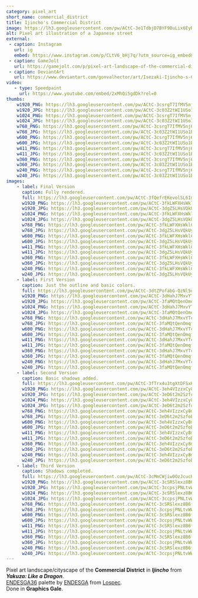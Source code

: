 ```yaml
---
category: pixel_art
short_name: commercial_district
title: Ijincho's Commercial District
image: https://lh3.googleusercontent.com/pw/ACtC-3e1TdbjD7BYF9BuLix6EyR1YsnB5f3uIrvfDCdRdALCNmnYffrqMPmSSDYjLl-_8rkpT7RpiY4U3dN4zb5S1DqTVHNEwuEDnxksdijwLOyIFPPX8EWu19zFAukxTzGiwA5s3uSaX79Nj6QcfjvAdVg1=w1200-h630-no?authuser=0
alt: Pixel art illustration of a Japanese street
external:
 - caption: Instagram
   url: ig
   embed: https://www.instagram.com/p/CLtV6_bHj7q/?utm_source=ig_embed&amp;utm_campaign=loading
 - caption: GameJolt
   url: https://gamejolt.com/p/pixel-art-landscape-of-the-commercial-district-in-ijincho-from-ya-icrzau4j
 - caption: DeviantArt
   url: https://www.deviantart.com/gonvalhector/art/Isezaki-Ijincho-s-Commercial-District-871272795
video:
   - type: Speedpaint
     url: https://www.youtube.com/embed/2xMhQi5gdDk?rel=0
thumbs:
    w1920_PNG: https://lh3.googleusercontent.com/pw/ACtC-3csrgT7IfMV5nj6NgZPCCAa_4GK2Wc5E_y3tu7307S-_B0hxHXxjCNSwb8k1grtyOVY2hX6FyC_noKKHEn2tbopHUk2oFf-Kyj_bB7m3ck_itrDaHif9pEGdY51bVK2w6zRFaPv5tZ3p0y-Zp3FQZlJ=w355
    w1920_JPG: https://lh3.googleusercontent.com/pw/ACtC-3c03Z2tWI1USo1B1vXCzZcEBF7KJn1hrUQAQLw3asKR-9mE-7cNBTU_0M8zNulxQJLQ5aIJ09SFfPaB4Vf4cFmM-MZBz_k3YPyWbJPIzs3EnzW1T0zg-3k70CeKJVsRuXQBi8WRNOH6w5mtvhjkJjEr=w355
    w1024_PNG: https://lh3.googleusercontent.com/pw/ACtC-3csrgT7IfMV5nj6NgZPCCAa_4GK2Wc5E_y3tu7307S-_B0hxHXxjCNSwb8k1grtyOVY2hX6FyC_noKKHEn2tbopHUk2oFf-Kyj_bB7m3ck_itrDaHif9pEGdY51bVK2w6zRFaPv5tZ3p0y-Zp3FQZlJ=w284
    w1024_JPG: https://lh3.googleusercontent.com/pw/ACtC-3c03Z2tWI1USo1B1vXCzZcEBF7KJn1hrUQAQLw3asKR-9mE-7cNBTU_0M8zNulxQJLQ5aIJ09SFfPaB4Vf4cFmM-MZBz_k3YPyWbJPIzs3EnzW1T0zg-3k70CeKJVsRuXQBi8WRNOH6w5mtvhjkJjEr=w284
    w768_PNG: https://lh3.googleusercontent.com/pw/ACtC-3csrgT7IfMV5nj6NgZPCCAa_4GK2Wc5E_y3tu7307S-_B0hxHXxjCNSwb8k1grtyOVY2hX6FyC_noKKHEn2tbopHUk2oFf-Kyj_bB7m3ck_itrDaHif9pEGdY51bVK2w6zRFaPv5tZ3p0y-Zp3FQZlJ=w213
    w768_JPG: https://lh3.googleusercontent.com/pw/ACtC-3c03Z2tWI1USo1B1vXCzZcEBF7KJn1hrUQAQLw3asKR-9mE-7cNBTU_0M8zNulxQJLQ5aIJ09SFfPaB4Vf4cFmM-MZBz_k3YPyWbJPIzs3EnzW1T0zg-3k70CeKJVsRuXQBi8WRNOH6w5mtvhjkJjEr=w213
    w600_PNG: https://lh3.googleusercontent.com/pw/ACtC-3csrgT7IfMV5nj6NgZPCCAa_4GK2Wc5E_y3tu7307S-_B0hxHXxjCNSwb8k1grtyOVY2hX6FyC_noKKHEn2tbopHUk2oFf-Kyj_bB7m3ck_itrDaHif9pEGdY51bVK2w6zRFaPv5tZ3p0y-Zp3FQZlJ=w166
    w600_JPG: https://lh3.googleusercontent.com/pw/ACtC-3c03Z2tWI1USo1B1vXCzZcEBF7KJn1hrUQAQLw3asKR-9mE-7cNBTU_0M8zNulxQJLQ5aIJ09SFfPaB4Vf4cFmM-MZBz_k3YPyWbJPIzs3EnzW1T0zg-3k70CeKJVsRuXQBi8WRNOH6w5mtvhjkJjEr=w166
    w411_PNG: https://lh3.googleusercontent.com/pw/ACtC-3csrgT7IfMV5nj6NgZPCCAa_4GK2Wc5E_y3tu7307S-_B0hxHXxjCNSwb8k1grtyOVY2hX6FyC_noKKHEn2tbopHUk2oFf-Kyj_bB7m3ck_itrDaHif9pEGdY51bVK2w6zRFaPv5tZ3p0y-Zp3FQZlJ=w114
    w411_JPG: https://lh3.googleusercontent.com/pw/ACtC-3c03Z2tWI1USo1B1vXCzZcEBF7KJn1hrUQAQLw3asKR-9mE-7cNBTU_0M8zNulxQJLQ5aIJ09SFfPaB4Vf4cFmM-MZBz_k3YPyWbJPIzs3EnzW1T0zg-3k70CeKJVsRuXQBi8WRNOH6w5mtvhjkJjEr=w114
    w360_PNG: https://lh3.googleusercontent.com/pw/ACtC-3csrgT7IfMV5nj6NgZPCCAa_4GK2Wc5E_y3tu7307S-_B0hxHXxjCNSwb8k1grtyOVY2hX6FyC_noKKHEn2tbopHUk2oFf-Kyj_bB7m3ck_itrDaHif9pEGdY51bVK2w6zRFaPv5tZ3p0y-Zp3FQZlJ=w100
    w360_JPG: https://lh3.googleusercontent.com/pw/ACtC-3c03Z2tWI1USo1B1vXCzZcEBF7KJn1hrUQAQLw3asKR-9mE-7cNBTU_0M8zNulxQJLQ5aIJ09SFfPaB4Vf4cFmM-MZBz_k3YPyWbJPIzs3EnzW1T0zg-3k70CeKJVsRuXQBi8WRNOH6w5mtvhjkJjEr=w100
    w240_PNG: https://lh3.googleusercontent.com/pw/ACtC-3csrgT7IfMV5nj6NgZPCCAa_4GK2Wc5E_y3tu7307S-_B0hxHXxjCNSwb8k1grtyOVY2hX6FyC_noKKHEn2tbopHUk2oFf-Kyj_bB7m3ck_itrDaHif9pEGdY51bVK2w6zRFaPv5tZ3p0y-Zp3FQZlJ=w66
    w240_JPG: https://lh3.googleusercontent.com/pw/ACtC-3c03Z2tWI1USo1B1vXCzZcEBF7KJn1hrUQAQLw3asKR-9mE-7cNBTU_0M8zNulxQJLQ5aIJ09SFfPaB4Vf4cFmM-MZBz_k3YPyWbJPIzs3EnzW1T0zg-3k70CeKJVsRuXQBi8WRNOH6w5mtvhjkJjEr=w66
images:
    - label: Final Version
      caption: Fully rendered.
      full: https://lh3.googleusercontent.com/pw/ACtC-3fQefrEKevolSL6ImHuuc1zFJwteZWV9AQL8S1P1oz6GY09wXKryYjZBhDN25U8ROWG0DpPv73lObg7E3PHvy0tdYQYuk6dmLEHSySUzK8fg_DYNqkPSCvNwNXABi1p33ixrIlcM4P9sesXv2FBStx7=w1080
      w1920_PNG: https://lh3.googleusercontent.com/pw/ACtC-3fkLWFXHsWklC6iRQeS0O4JiuWZxd6de3KgnaJcXUMspBf814isXNlt1X7jD3FY7KCYOqzTmJpHqsh_GOHwXI6owQih87EI_nalZD4V2eAYTSFYLOHKgE_ZIEsJ6a2LYpwMJockHiyIMLgWMeKkQw-5=w850
      w1920_JPG: https://lh3.googleusercontent.com/pw/ACtC-3dgZ5LHsVQkUyh9MaYLBt1PFN5Y2SmlrhCC6YDHwojMS9Lf28wYqycht-bnOLBZkB9TNwsw6fzSPS2ndUPQolmCnYuXPlzxdT9IGrjMxx16W3ph6CgifHpXJFBzryBH_433Wo7ceLUFYSdKfiJoXzvw=w850
      w1024_PNG: https://lh3.googleusercontent.com/pw/ACtC-3fkLWFXHsWklC6iRQeS0O4JiuWZxd6de3KgnaJcXUMspBf814isXNlt1X7jD3FY7KCYOqzTmJpHqsh_GOHwXI6owQih87EI_nalZD4V2eAYTSFYLOHKgE_ZIEsJ6a2LYpwMJockHiyIMLgWMeKkQw-5=w711
      w1024_JPG: https://lh3.googleusercontent.com/pw/ACtC-3dgZ5LHsVQkUyh9MaYLBt1PFN5Y2SmlrhCC6YDHwojMS9Lf28wYqycht-bnOLBZkB9TNwsw6fzSPS2ndUPQolmCnYuXPlzxdT9IGrjMxx16W3ph6CgifHpXJFBzryBH_433Wo7ceLUFYSdKfiJoXzvw=w711
      w768_PNG: https://lh3.googleusercontent.com/pw/ACtC-3fkLWFXHsWklC6iRQeS0O4JiuWZxd6de3KgnaJcXUMspBf814isXNlt1X7jD3FY7KCYOqzTmJpHqsh_GOHwXI6owQih87EI_nalZD4V2eAYTSFYLOHKgE_ZIEsJ6a2LYpwMJockHiyIMLgWMeKkQw-5=w533
      w768_JPG: https://lh3.googleusercontent.com/pw/ACtC-3dgZ5LHsVQkUyh9MaYLBt1PFN5Y2SmlrhCC6YDHwojMS9Lf28wYqycht-bnOLBZkB9TNwsw6fzSPS2ndUPQolmCnYuXPlzxdT9IGrjMxx16W3ph6CgifHpXJFBzryBH_433Wo7ceLUFYSdKfiJoXzvw=w533
      w600_PNG: https://lh3.googleusercontent.com/pw/ACtC-3fkLWFXHsWklC6iRQeS0O4JiuWZxd6de3KgnaJcXUMspBf814isXNlt1X7jD3FY7KCYOqzTmJpHqsh_GOHwXI6owQih87EI_nalZD4V2eAYTSFYLOHKgE_ZIEsJ6a2LYpwMJockHiyIMLgWMeKkQw-5=w416
      w600_JPG: https://lh3.googleusercontent.com/pw/ACtC-3dgZ5LHsVQkUyh9MaYLBt1PFN5Y2SmlrhCC6YDHwojMS9Lf28wYqycht-bnOLBZkB9TNwsw6fzSPS2ndUPQolmCnYuXPlzxdT9IGrjMxx16W3ph6CgifHpXJFBzryBH_433Wo7ceLUFYSdKfiJoXzvw=w416
      w411_PNG: https://lh3.googleusercontent.com/pw/ACtC-3fkLWFXHsWklC6iRQeS0O4JiuWZxd6de3KgnaJcXUMspBf814isXNlt1X7jD3FY7KCYOqzTmJpHqsh_GOHwXI6owQih87EI_nalZD4V2eAYTSFYLOHKgE_ZIEsJ6a2LYpwMJockHiyIMLgWMeKkQw-5=w285
      w411_JPG: https://lh3.googleusercontent.com/pw/ACtC-3dgZ5LHsVQkUyh9MaYLBt1PFN5Y2SmlrhCC6YDHwojMS9Lf28wYqycht-bnOLBZkB9TNwsw6fzSPS2ndUPQolmCnYuXPlzxdT9IGrjMxx16W3ph6CgifHpXJFBzryBH_433Wo7ceLUFYSdKfiJoXzvw=w285
      w360_PNG: https://lh3.googleusercontent.com/pw/ACtC-3fkLWFXHsWklC6iRQeS0O4JiuWZxd6de3KgnaJcXUMspBf814isXNlt1X7jD3FY7KCYOqzTmJpHqsh_GOHwXI6owQih87EI_nalZD4V2eAYTSFYLOHKgE_ZIEsJ6a2LYpwMJockHiyIMLgWMeKkQw-5=w250
      w360_JPG: https://lh3.googleusercontent.com/pw/ACtC-3dgZ5LHsVQkUyh9MaYLBt1PFN5Y2SmlrhCC6YDHwojMS9Lf28wYqycht-bnOLBZkB9TNwsw6fzSPS2ndUPQolmCnYuXPlzxdT9IGrjMxx16W3ph6CgifHpXJFBzryBH_433Wo7ceLUFYSdKfiJoXzvw=w250
      w240_PNG: https://lh3.googleusercontent.com/pw/ACtC-3fkLWFXHsWklC6iRQeS0O4JiuWZxd6de3KgnaJcXUMspBf814isXNlt1X7jD3FY7KCYOqzTmJpHqsh_GOHwXI6owQih87EI_nalZD4V2eAYTSFYLOHKgE_ZIEsJ6a2LYpwMJockHiyIMLgWMeKkQw-5=w166
      w240_JPG: https://lh3.googleusercontent.com/pw/ACtC-3dgZ5LHsVQkUyh9MaYLBt1PFN5Y2SmlrhCC6YDHwojMS9Lf28wYqycht-bnOLBZkB9TNwsw6fzSPS2ndUPQolmCnYuXPlzxdT9IGrjMxx16W3ph6CgifHpXJFBzryBH_433Wo7ceLUFYSdKfiJoXzvw=w166
    - label: First Version
      caption: Just the outline and basic colors.
      full: https://lh3.googleusercontent.com/pw/ACtC-3dtZPofabG-QzNl5q8DAj1fp4jTkvgDKJMzcMTgRMJcKqFAiLvcba2k4AENA0DSkU66FUQyJBjB54nmhXagJal0ZilEFN3Um1qyM0J8DaQaPYxDAZ4292er6e2rhyaYzd1IJcM3oSgikmSR7J5GwGOW=w1080
      w1920_PNG: https://lh3.googleusercontent.com/pw/ACtC-3dHahJ7MxvYTcVZoA1gJ-woGEfRUOEt_oZvI_0vCxC0mHE-lhQOobOhZggMvMo2DfL8RGQJ2Jp3DTN1xNcngSY7BXuTWH-rlwuLMUKoyPyH_Ei3_zccrkD80I9aNAZ-qNmENgL5yisAZVpWlOFyM6Ks=w850
      w1920_JPG: https://lh3.googleusercontent.com/pw/ACtC-3faMQtQenOmqfUJyKD1mmYgcQg7Ny4efUNw3Qyqnv_nA41KN877ZRzPMFGN54k15G0WTHCwqB4aA0SqIk0yVSYIVWzQqwsMnRJx77p_-_YOfSvB-aUt0h3fnV02t1MbVj805sPUiAeE2DON_kl1zJja=w850
      w1024_PNG: https://lh3.googleusercontent.com/pw/ACtC-3dHahJ7MxvYTcVZoA1gJ-woGEfRUOEt_oZvI_0vCxC0mHE-lhQOobOhZggMvMo2DfL8RGQJ2Jp3DTN1xNcngSY7BXuTWH-rlwuLMUKoyPyH_Ei3_zccrkD80I9aNAZ-qNmENgL5yisAZVpWlOFyM6Ks=w711
      w1024_JPG: https://lh3.googleusercontent.com/pw/ACtC-3faMQtQenOmqfUJyKD1mmYgcQg7Ny4efUNw3Qyqnv_nA41KN877ZRzPMFGN54k15G0WTHCwqB4aA0SqIk0yVSYIVWzQqwsMnRJx77p_-_YOfSvB-aUt0h3fnV02t1MbVj805sPUiAeE2DON_kl1zJja=w711
      w768_PNG: https://lh3.googleusercontent.com/pw/ACtC-3dHahJ7MxvYTcVZoA1gJ-woGEfRUOEt_oZvI_0vCxC0mHE-lhQOobOhZggMvMo2DfL8RGQJ2Jp3DTN1xNcngSY7BXuTWH-rlwuLMUKoyPyH_Ei3_zccrkD80I9aNAZ-qNmENgL5yisAZVpWlOFyM6Ks=w533
      w768_JPG: https://lh3.googleusercontent.com/pw/ACtC-3faMQtQenOmqfUJyKD1mmYgcQg7Ny4efUNw3Qyqnv_nA41KN877ZRzPMFGN54k15G0WTHCwqB4aA0SqIk0yVSYIVWzQqwsMnRJx77p_-_YOfSvB-aUt0h3fnV02t1MbVj805sPUiAeE2DON_kl1zJja=w533
      w600_PNG: https://lh3.googleusercontent.com/pw/ACtC-3dHahJ7MxvYTcVZoA1gJ-woGEfRUOEt_oZvI_0vCxC0mHE-lhQOobOhZggMvMo2DfL8RGQJ2Jp3DTN1xNcngSY7BXuTWH-rlwuLMUKoyPyH_Ei3_zccrkD80I9aNAZ-qNmENgL5yisAZVpWlOFyM6Ks=w416
      w600_JPG: https://lh3.googleusercontent.com/pw/ACtC-3faMQtQenOmqfUJyKD1mmYgcQg7Ny4efUNw3Qyqnv_nA41KN877ZRzPMFGN54k15G0WTHCwqB4aA0SqIk0yVSYIVWzQqwsMnRJx77p_-_YOfSvB-aUt0h3fnV02t1MbVj805sPUiAeE2DON_kl1zJja=w416
      w411_PNG: https://lh3.googleusercontent.com/pw/ACtC-3dHahJ7MxvYTcVZoA1gJ-woGEfRUOEt_oZvI_0vCxC0mHE-lhQOobOhZggMvMo2DfL8RGQJ2Jp3DTN1xNcngSY7BXuTWH-rlwuLMUKoyPyH_Ei3_zccrkD80I9aNAZ-qNmENgL5yisAZVpWlOFyM6Ks=w285
      w411_JPG: https://lh3.googleusercontent.com/pw/ACtC-3faMQtQenOmqfUJyKD1mmYgcQg7Ny4efUNw3Qyqnv_nA41KN877ZRzPMFGN54k15G0WTHCwqB4aA0SqIk0yVSYIVWzQqwsMnRJx77p_-_YOfSvB-aUt0h3fnV02t1MbVj805sPUiAeE2DON_kl1zJja=w285
      w360_PNG: https://lh3.googleusercontent.com/pw/ACtC-3dHahJ7MxvYTcVZoA1gJ-woGEfRUOEt_oZvI_0vCxC0mHE-lhQOobOhZggMvMo2DfL8RGQJ2Jp3DTN1xNcngSY7BXuTWH-rlwuLMUKoyPyH_Ei3_zccrkD80I9aNAZ-qNmENgL5yisAZVpWlOFyM6Ks=w250
      w360_JPG: https://lh3.googleusercontent.com/pw/ACtC-3faMQtQenOmqfUJyKD1mmYgcQg7Ny4efUNw3Qyqnv_nA41KN877ZRzPMFGN54k15G0WTHCwqB4aA0SqIk0yVSYIVWzQqwsMnRJx77p_-_YOfSvB-aUt0h3fnV02t1MbVj805sPUiAeE2DON_kl1zJja=w250
      w240_PNG: https://lh3.googleusercontent.com/pw/ACtC-3dHahJ7MxvYTcVZoA1gJ-woGEfRUOEt_oZvI_0vCxC0mHE-lhQOobOhZggMvMo2DfL8RGQJ2Jp3DTN1xNcngSY7BXuTWH-rlwuLMUKoyPyH_Ei3_zccrkD80I9aNAZ-qNmENgL5yisAZVpWlOFyM6Ks=w166
      w240_JPG: https://lh3.googleusercontent.com/pw/ACtC-3faMQtQenOmqfUJyKD1mmYgcQg7Ny4efUNw3Qyqnv_nA41KN877ZRzPMFGN54k15G0WTHCwqB4aA0SqIk0yVSYIVWzQqwsMnRJx77p_-_YOfSvB-aUt0h3fnV02t1MbVj805sPUiAeE2DON_kl1zJja=w166
    - label: Second Version
      caption: Basic shadows added.
      full: https://lh3.googleusercontent.com/pw/ACtC-3fTrx4u3tgXtDFSxKLVXR5u0nc4VaUNt5R0tl_Le0TMmDLXPpE2QuC0ak0bFiaM02-tNVjtARogFZrXFqb6HwL293BCIa2dB0HZz9f3kSJAOQmUdzjcm9krM0Q858upxkBFT2fZKT2uGjvyP4mvNEnG=w1080
      w1920_PNG: https://lh3.googleusercontent.com/pw/ACtC-3eh4VIzzxCy8m56_ktOz_AuUnnAxeUqCYgyHcIFyseIVXYLnuwxifJlcdufI3767VGwXZVqN9wQYE90V32dfLEyF8cy3japTWLOUucTV93e5rKOCv7M0VEOHxJdc9ENvHf2nGZ0bNSo3EF-HYJlmIsT=w850
      w1920_JPG: https://lh3.googleusercontent.com/pw/ACtC-3eD6t2m2SzfoBaOV1F3cMWvrjQwkjveiRg-i9u4vxhUQSZOXaKnV4ffHgsR22KKPddt-skCqUICCuP41ZAmb07Mul0nmTgEPOdmHBOY2U7dzGIqyzkcRtUsCSFBqpY4h9pPjZhwwrEsyRliRpTb9ULS=w850
      w1024_PNG: https://lh3.googleusercontent.com/pw/ACtC-3eh4VIzzxCy8m56_ktOz_AuUnnAxeUqCYgyHcIFyseIVXYLnuwxifJlcdufI3767VGwXZVqN9wQYE90V32dfLEyF8cy3japTWLOUucTV93e5rKOCv7M0VEOHxJdc9ENvHf2nGZ0bNSo3EF-HYJlmIsT=w711
      w1024_JPG: https://lh3.googleusercontent.com/pw/ACtC-3eD6t2m2SzfoBaOV1F3cMWvrjQwkjveiRg-i9u4vxhUQSZOXaKnV4ffHgsR22KKPddt-skCqUICCuP41ZAmb07Mul0nmTgEPOdmHBOY2U7dzGIqyzkcRtUsCSFBqpY4h9pPjZhwwrEsyRliRpTb9ULS=w711
      w768_PNG: https://lh3.googleusercontent.com/pw/ACtC-3eh4VIzzxCy8m56_ktOz_AuUnnAxeUqCYgyHcIFyseIVXYLnuwxifJlcdufI3767VGwXZVqN9wQYE90V32dfLEyF8cy3japTWLOUucTV93e5rKOCv7M0VEOHxJdc9ENvHf2nGZ0bNSo3EF-HYJlmIsT=w533
      w768_JPG: https://lh3.googleusercontent.com/pw/ACtC-3eD6t2m2SzfoBaOV1F3cMWvrjQwkjveiRg-i9u4vxhUQSZOXaKnV4ffHgsR22KKPddt-skCqUICCuP41ZAmb07Mul0nmTgEPOdmHBOY2U7dzGIqyzkcRtUsCSFBqpY4h9pPjZhwwrEsyRliRpTb9ULS=w533
      w600_PNG: https://lh3.googleusercontent.com/pw/ACtC-3eh4VIzzxCy8m56_ktOz_AuUnnAxeUqCYgyHcIFyseIVXYLnuwxifJlcdufI3767VGwXZVqN9wQYE90V32dfLEyF8cy3japTWLOUucTV93e5rKOCv7M0VEOHxJdc9ENvHf2nGZ0bNSo3EF-HYJlmIsT=w416
      w600_JPG: https://lh3.googleusercontent.com/pw/ACtC-3eD6t2m2SzfoBaOV1F3cMWvrjQwkjveiRg-i9u4vxhUQSZOXaKnV4ffHgsR22KKPddt-skCqUICCuP41ZAmb07Mul0nmTgEPOdmHBOY2U7dzGIqyzkcRtUsCSFBqpY4h9pPjZhwwrEsyRliRpTb9ULS=w416
      w411_PNG: https://lh3.googleusercontent.com/pw/ACtC-3eh4VIzzxCy8m56_ktOz_AuUnnAxeUqCYgyHcIFyseIVXYLnuwxifJlcdufI3767VGwXZVqN9wQYE90V32dfLEyF8cy3japTWLOUucTV93e5rKOCv7M0VEOHxJdc9ENvHf2nGZ0bNSo3EF-HYJlmIsT=w285
      w411_JPG: https://lh3.googleusercontent.com/pw/ACtC-3eD6t2m2SzfoBaOV1F3cMWvrjQwkjveiRg-i9u4vxhUQSZOXaKnV4ffHgsR22KKPddt-skCqUICCuP41ZAmb07Mul0nmTgEPOdmHBOY2U7dzGIqyzkcRtUsCSFBqpY4h9pPjZhwwrEsyRliRpTb9ULS=w285
      w360_PNG: https://lh3.googleusercontent.com/pw/ACtC-3eh4VIzzxCy8m56_ktOz_AuUnnAxeUqCYgyHcIFyseIVXYLnuwxifJlcdufI3767VGwXZVqN9wQYE90V32dfLEyF8cy3japTWLOUucTV93e5rKOCv7M0VEOHxJdc9ENvHf2nGZ0bNSo3EF-HYJlmIsT=w250
      w360_JPG: https://lh3.googleusercontent.com/pw/ACtC-3eD6t2m2SzfoBaOV1F3cMWvrjQwkjveiRg-i9u4vxhUQSZOXaKnV4ffHgsR22KKPddt-skCqUICCuP41ZAmb07Mul0nmTgEPOdmHBOY2U7dzGIqyzkcRtUsCSFBqpY4h9pPjZhwwrEsyRliRpTb9ULS=w250
      w240_PNG: https://lh3.googleusercontent.com/pw/ACtC-3eh4VIzzxCy8m56_ktOz_AuUnnAxeUqCYgyHcIFyseIVXYLnuwxifJlcdufI3767VGwXZVqN9wQYE90V32dfLEyF8cy3japTWLOUucTV93e5rKOCv7M0VEOHxJdc9ENvHf2nGZ0bNSo3EF-HYJlmIsT=w166
      w240_JPG: https://lh3.googleusercontent.com/pw/ACtC-3eD6t2m2SzfoBaOV1F3cMWvrjQwkjveiRg-i9u4vxhUQSZOXaKnV4ffHgsR22KKPddt-skCqUICCuP41ZAmb07Mul0nmTgEPOdmHBOY2U7dzGIqyzkcRtUsCSFBqpY4h9pPjZhwwrEsyRliRpTb9ULS=w166
    - label: Third Version
      caption: Shadows completed.
      full: https://lh3.googleusercontent.com/pw/ACtC-3cMmCWjiw0OzJcucHUQBkOTtfqnvfpvFquqsDI9Vd8O7yk1O6OPMCABf_oC-RNNpfvdhBbUtyam-kqv2tF3eBGVn4UIvgY1OOCKyuWD6pAAAKEbinb5gWy5yyyq3ovC7bRu6Useo7LRHShl2Mz2SgfM=w1080
      w1920_PNG: https://lh3.googleusercontent.com/pw/ACtC-3cSRSlexz8B6fz54JjYIoeBj_tQCDWZ239Vb6dKAhX3oDEAoUSlhiLefmpMWhHpgt6al19SbPXRUiKPw9mlOyu1kcxTz1M_Gp8B9UcxEndCPAXaWjHHOTM7-DhUFr3lj4Tin6l7EddENhXEJIJdjEIp=w850
      w1920_JPG: https://lh3.googleusercontent.com/pw/ACtC-3ccpsjPNLtvWW-GUQpYoi6R6e5MVS72DdJk1q-6CiKZzLBiVC3L-fKwZPKqSaZBXWUkhxcg5HRvl2IXCdivd37ywcmUMx3R84aIbQ5stGXq5PKMdWuXJPUANS87MfRNn7Nx91thl4La5Tj1WIFh9pz4=w850
      w1024_PNG: https://lh3.googleusercontent.com/pw/ACtC-3cSRSlexz8B6fz54JjYIoeBj_tQCDWZ239Vb6dKAhX3oDEAoUSlhiLefmpMWhHpgt6al19SbPXRUiKPw9mlOyu1kcxTz1M_Gp8B9UcxEndCPAXaWjHHOTM7-DhUFr3lj4Tin6l7EddENhXEJIJdjEIp=w711
      w1024_JPG: https://lh3.googleusercontent.com/pw/ACtC-3ccpsjPNLtvWW-GUQpYoi6R6e5MVS72DdJk1q-6CiKZzLBiVC3L-fKwZPKqSaZBXWUkhxcg5HRvl2IXCdivd37ywcmUMx3R84aIbQ5stGXq5PKMdWuXJPUANS87MfRNn7Nx91thl4La5Tj1WIFh9pz4=w711
      w768_PNG: https://lh3.googleusercontent.com/pw/ACtC-3cSRSlexz8B6fz54JjYIoeBj_tQCDWZ239Vb6dKAhX3oDEAoUSlhiLefmpMWhHpgt6al19SbPXRUiKPw9mlOyu1kcxTz1M_Gp8B9UcxEndCPAXaWjHHOTM7-DhUFr3lj4Tin6l7EddENhXEJIJdjEIp=w533
      w768_JPG: https://lh3.googleusercontent.com/pw/ACtC-3ccpsjPNLtvWW-GUQpYoi6R6e5MVS72DdJk1q-6CiKZzLBiVC3L-fKwZPKqSaZBXWUkhxcg5HRvl2IXCdivd37ywcmUMx3R84aIbQ5stGXq5PKMdWuXJPUANS87MfRNn7Nx91thl4La5Tj1WIFh9pz4=w533
      w600_PNG: https://lh3.googleusercontent.com/pw/ACtC-3cSRSlexz8B6fz54JjYIoeBj_tQCDWZ239Vb6dKAhX3oDEAoUSlhiLefmpMWhHpgt6al19SbPXRUiKPw9mlOyu1kcxTz1M_Gp8B9UcxEndCPAXaWjHHOTM7-DhUFr3lj4Tin6l7EddENhXEJIJdjEIp=w416
      w600_JPG: https://lh3.googleusercontent.com/pw/ACtC-3ccpsjPNLtvWW-GUQpYoi6R6e5MVS72DdJk1q-6CiKZzLBiVC3L-fKwZPKqSaZBXWUkhxcg5HRvl2IXCdivd37ywcmUMx3R84aIbQ5stGXq5PKMdWuXJPUANS87MfRNn7Nx91thl4La5Tj1WIFh9pz4=w416
      w411_PNG: https://lh3.googleusercontent.com/pw/ACtC-3cSRSlexz8B6fz54JjYIoeBj_tQCDWZ239Vb6dKAhX3oDEAoUSlhiLefmpMWhHpgt6al19SbPXRUiKPw9mlOyu1kcxTz1M_Gp8B9UcxEndCPAXaWjHHOTM7-DhUFr3lj4Tin6l7EddENhXEJIJdjEIp=w285
      w411_JPG: https://lh3.googleusercontent.com/pw/ACtC-3ccpsjPNLtvWW-GUQpYoi6R6e5MVS72DdJk1q-6CiKZzLBiVC3L-fKwZPKqSaZBXWUkhxcg5HRvl2IXCdivd37ywcmUMx3R84aIbQ5stGXq5PKMdWuXJPUANS87MfRNn7Nx91thl4La5Tj1WIFh9pz4=w285
      w360_PNG: https://lh3.googleusercontent.com/pw/ACtC-3cSRSlexz8B6fz54JjYIoeBj_tQCDWZ239Vb6dKAhX3oDEAoUSlhiLefmpMWhHpgt6al19SbPXRUiKPw9mlOyu1kcxTz1M_Gp8B9UcxEndCPAXaWjHHOTM7-DhUFr3lj4Tin6l7EddENhXEJIJdjEIp=w250
      w360_JPG: https://lh3.googleusercontent.com/pw/ACtC-3ccpsjPNLtvWW-GUQpYoi6R6e5MVS72DdJk1q-6CiKZzLBiVC3L-fKwZPKqSaZBXWUkhxcg5HRvl2IXCdivd37ywcmUMx3R84aIbQ5stGXq5PKMdWuXJPUANS87MfRNn7Nx91thl4La5Tj1WIFh9pz4=w250
      w240_PNG: https://lh3.googleusercontent.com/pw/ACtC-3cSRSlexz8B6fz54JjYIoeBj_tQCDWZ239Vb6dKAhX3oDEAoUSlhiLefmpMWhHpgt6al19SbPXRUiKPw9mlOyu1kcxTz1M_Gp8B9UcxEndCPAXaWjHHOTM7-DhUFr3lj4Tin6l7EddENhXEJIJdjEIp=w166
      w240_JPG: https://lh3.googleusercontent.com/pw/ACtC-3ccpsjPNLtvWW-GUQpYoi6R6e5MVS72DdJk1q-6CiKZzLBiVC3L-fKwZPKqSaZBXWUkhxcg5HRvl2IXCdivd37ywcmUMx3R84aIbQ5stGXq5PKMdWuXJPUANS87MfRNn7Nx91thl4La5Tj1WIFh9pz4=w166
---
```


Pixel art landscape/cityscape of the **Commercial District** in ***Ijincho*** from ***Yakuza: Like a Dragon***.  
[ENDESGA36](https://lospec.com/palette-list/endesga-36) palette by [ENDESGA](https://lospec.com/endesga) from [Lospec](https://lospec.com/).  
Done in **Graphics Gale**.
